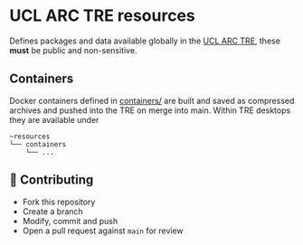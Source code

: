 # UCL ARC TRE resources

Defines packages and data available globally in the [UCL ARC TRE](https://tre.arc.ucl.ac.uk/),
these **must** be public and non-sensitive.

## Containers

Docker containers defined in [containers/](./containers/) are built and saved as compressed archives
and pushed into the TRE on merge into main. Within TRE desktops they are available under

```
~resources
└── containers
    └── ...
```

## 🤝 Contributing

- Fork this repository
- Create a branch
- Modify, commit and push
- Open a pull request against `main` for review
